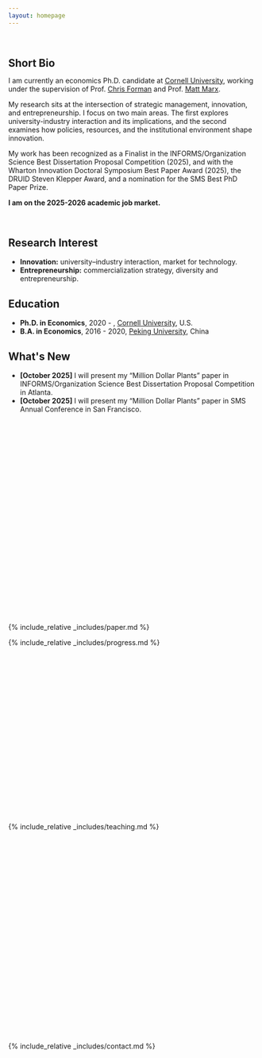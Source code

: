 ```yaml
---
layout: homepage
---
```


<h1 id="about-me"></h1>

<h2 style="margin: 60px 0px 10px;">Short Bio</h2>

I am currently an economics Ph.D. candidate at [Cornell University](https://www.cornell.edu/), working under the supervision of Prof. [Chris Forman](https://dyson.cornell.edu/faculty-research/faculty/cmf257/) and Prof. [Matt Marx](https://business.cornell.edu/faculty-research/faculty/mtm83/). 

My research sits at the intersection of strategic management, innovation, and entrepreneurship. I focus on two main areas. The first explores university-industry interaction and its implications, and the second examines how policies, resources, and the institutional environment shape innovation. 

My work has been recognized as a Finalist in the INFORMS/Organization Science Best Dissertation Proposal Competition (2025), and with the Wharton Innovation Doctoral Symposium Best Paper Award (2025), the DRUID Steven Klepper Award, and a nomination for the SMS Best PhD Paper Prize.

<strong>I am on the 2025-2026 academic job market.</strong>

<br>

## Research Interest

- **Innovation:** university–industry interaction, market for technology.
- **Entrepreneurship:** commercialization strategy, diversity and entrepreneurship.

## Education
- **Ph.D. in Economics**, 2020 - , [Cornell University](https://www.cornell.edu/), U.S.
- **B.A. in Economics**, 2016 - 2020, [Peking University](https://english.pku.edu.cn/), China

## What's New
- <strong>[October 2025]</strong> I will present my “Million Dollar Plants” paper in INFORMS/Organization Science Best Dissertation Proposal Competition in Atlanta.
- <strong>[October 2025]</strong> I will present my “Million Dollar Plants” paper in SMS Annual Conference in San Francisco.

<br><br><br><br><br><br><br><br><br><br><br><br><br><br><br><br><br><br><br><br><br><br><br><br>
{% include_relative _includes/paper.md %}

{% include_relative _includes/progress.md %}
<br><br><br><br><br><br><br><br><br><br><br><br><br><br><br><br><br><br><br><br><br>

{% include_relative _includes/teaching.md %}
<br><br><br><br><br><br><br><br><br><br><br><br><br><br><br><br><br><br><br><br><br><br><br><br><br><br>
{% include_relative _includes/contact.md %}
<br><br><br><br><br><br><br><br><br><br><br><br><br><br><br><br><br><br><br><br><br><br>


